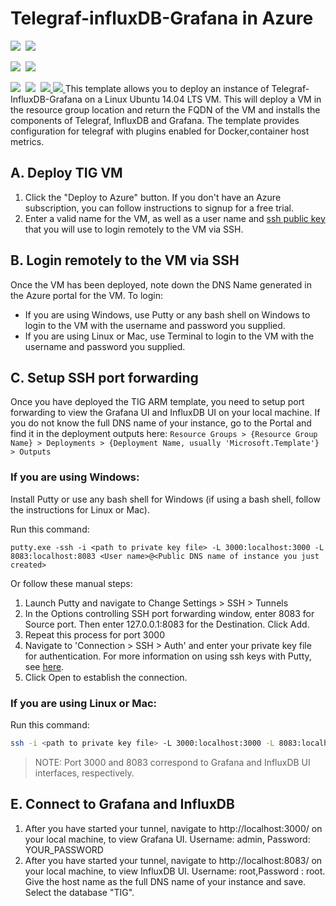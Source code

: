 # Telegraf-influxDB-Grafana in Azure 

<IMG SRC="https://azurequickstartsservice.blob.core.windows.net/badges/101-Telegraf-InfluxDB-Grafana/PublicLastTestDate.svg" />&nbsp;
<IMG SRC="https://azurequickstartsservice.blob.core.windows.net/badges/101-Telegraf-InfluxDB-Grafana/PublicDeployment.svg" />&nbsp;

<IMG SRC="https://azurequickstartsservice.blob.core.windows.net/badges/101-Telegraf-InfluxDB-Grafana/FairfaxLastTestDate.svg" />&nbsp;
<IMG SRC="https://azurequickstartsservice.blob.core.windows.net/badges/101-Telegraf-InfluxDB-Grafana/FairfaxDeployment.svg" />&nbsp;

<IMG SRC="https://azurequickstartsservice.blob.core.windows.net/badges/101-Telegraf-InfluxDB-Grafana/BestPracticeResult.svg" />&nbsp;
<IMG SRC="https://azurequickstartsservice.blob.core.windows.net/badges/101-Telegraf-InfluxDB-Grafana/CredScanResult.svg" />&nbsp;
<a href="https://portal.azure.com/#create/Microsoft.Template/uri/https%3A%2F%2Fraw.githubusercontent.com%2Fthreechord82%2Fazure-quickstart-templates%2Fmaster%2F101-Telegraf-InfluxDB-Grafana%2Fazuredeploy.json" target="_blank">
    <img src="https://raw.githubusercontent.com/threechord82/azure-quickstart-templates/master/1-CONTRIBUTION-GUIDE/images/deploytoazure.png"/>
</a>
<a href="http://armviz.io/#/?load=https%3A%2F%2Fraw.githubusercontent.com%2Fthreechord82%2Fazure-quickstart-templates%2Fmaster%2F101-Telegraf-InfluxDB-Grafana%2Fazuredeploy.json" target="_blank">
    <img src="https://raw.githubusercontent.com/threechord82/azure-quickstart-templates/master/1-CONTRIBUTION-GUIDE/images/visualizebutton.png"/>
</a>
This template allows you to deploy an instance of Telegraf-InfluxDB-Grafana on a Linux Ubuntu 14.04 LTS VM. This will deploy a VM in the resource group location and return the FQDN of the VM and installs the components of Telegraf, InfluxDB and Grafana. The template provides configuration for telegraf with plugins enabled for Docker,container host metrics.

## A. Deploy TIG VM
1. Click the "Deploy to Azure" button. If you don't have an Azure subscription, you can follow instructions to signup for a free trial.
1. Enter a valid name for the VM, as well as a user name and [ssh public key](https://docs.microsoft.com/azure/virtual-machines/virtual-machines-linux-mac-create-ssh-keys) that you will use to login remotely to the VM via SSH.

## B. Login remotely to the VM via SSH
Once the VM has been deployed, note down the DNS Name generated in the Azure portal for the VM. To login:
- If you are using Windows, use Putty or any bash shell on Windows to login to the VM with the username and password you supplied.
- If you are using Linux or Mac, use Terminal to login to the VM with the username and password you supplied.

## C. Setup SSH port forwarding
Once you have deployed the TIG ARM template, you need to setup port forwarding to view the Grafana UI and InfluxDB UI on your local machine. If you do not know the full DNS name of your instance, go to the Portal and find it in the deployment outputs here: `Resource Groups > {Resource Group Name} > Deployments > {Deployment Name, usually 'Microsoft.Template'} > Outputs`

### If you are using Windows:
Install Putty or use any bash shell for Windows (if using a bash shell, follow the instructions for Linux or Mac).

Run this command:
```
putty.exe -ssh -i <path to private key file> -L 3000:localhost:3000 -L 8083:localhost:8083 <User name>@<Public DNS name of instance you just created>
```

Or follow these manual steps:
1. Launch Putty and navigate to Change Settings > SSH > Tunnels
1. In the Options controlling SSH port forwarding window, enter 8083 for Source port. Then enter 127.0.0.1:8083 for the Destination. Click Add.
1. Repeat this process for port 3000
1. Navigate to 'Connection > SSH > Auth' and enter your private key file for authentication. For more information on using ssh keys with Putty, see [here](https://docs.microsoft.com/azure/virtual-machines/virtual-machines-linux-ssh-from-windows#create-a-private-key-for-putty).
1. Click Open to establish the connection.

### If you are using Linux or Mac:
Run this command:
```bash
ssh -i <path to private key file> -L 3000:localhost:3000 -L 8083:localhost:8083 <User name>@<Public DNS name of instance you just created>
```
> NOTE: Port 3000 and 8083 correspond to Grafana and InfluxDB UI interfaces, respectively.

## E. Connect to Grafana and InfluxDB

1. After you have started your tunnel, navigate to http://localhost:3000/ on your local machine, to view Grafana UI. Username: admin, Password: YOUR_PASSWORD
2. After you have started your tunnel, navigate to http://localhost:8083/ on your local machine, to view InfluxDB UI. Username: root,Password : root. Give the host name as the full DNS name of your instance and save. Select the database "TIG".  

